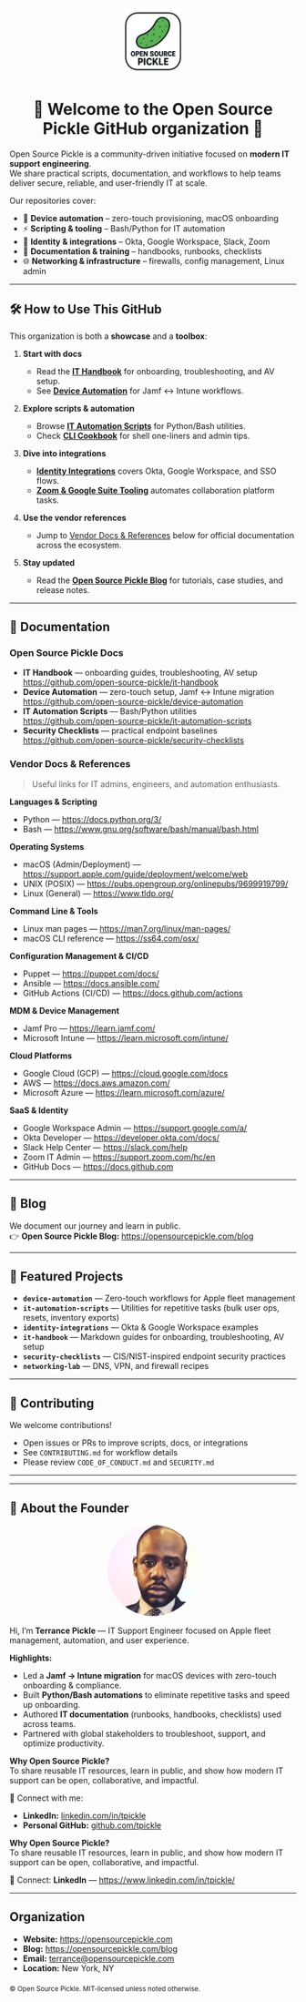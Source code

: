 <p align="center">
  <img src="https://raw.githubusercontent.com/open-source-pickle/.github/main/profile/osp-logo-min.png" alt="Open Source Pickle logo" height="120">
</p>

<h1 align="center">👋 Welcome to the Open Source Pickle GitHub organization 👋</h1>

Open Source Pickle is a community-driven initiative focused on **modern IT support engineering**.  
We share practical scripts, documentation, and workflows to help teams deliver secure, reliable, and user-friendly IT at scale.

Our repositories cover:
- 🚀 **Device automation** – zero-touch provisioning, macOS onboarding
- ⚡ **Scripting & tooling** – Bash/Python for IT automation
- 🔐 **Identity & integrations** – Okta, Google Workspace, Slack, Zoom
- 📝 **Documentation & training** – handbooks, runbooks, checklists
- 🌐 **Networking & infrastructure** – firewalls, config management, Linux admin

---

## 🛠 How to Use This GitHub

This organization is both a **showcase** and a **toolbox**:

1) **Start with docs**
   - Read the **[IT Handbook](https://github.com/open-source-pickle/it-handbook)** for onboarding, troubleshooting, and AV setup.
   - See **[Device Automation](https://github.com/open-source-pickle/device-automation)** for Jamf ↔ Intune workflows.

2) **Explore scripts & automation**
   - Browse **[IT Automation Scripts](https://github.com/open-source-pickle/it-automation-scripts)** for Python/Bash utilities.
   - Check **[CLI Cookbook](https://github.com/open-source-pickle/cli-cookbook)** for shell one-liners and admin tips.

3) **Dive into integrations**
   - **[Identity Integrations](https://github.com/open-source-pickle/identity-integrations)** covers Okta, Google Workspace, and SSO flows.
   - **[Zoom & Google Suite Tooling](https://github.com/open-source-pickle/zoom-google-suite-tooling)** automates collaboration platform tasks.

4) **Use the vendor references**  
   - Jump to [Vendor Docs & References](https://github.com/Open-Source-Pickle/.github/blob/main/profile/README.md#vendor-docs--references) below for official documentation across the ecosystem.

5) **Stay updated**
   - Read the **[Open Source Pickle Blog](https://opensourcepickle.com/blog)** for tutorials, case studies, and release notes.

---

## 📖 Documentation

### Open Source Pickle Docs
- **IT Handbook** — onboarding guides, troubleshooting, AV setup  
  https://github.com/open-source-pickle/it-handbook
- **Device Automation** — zero-touch setup, Jamf ↔ Intune migration  
  https://github.com/open-source-pickle/device-automation
- **IT Automation Scripts** — Bash/Python utilities  
  https://github.com/open-source-pickle/it-automation-scripts
- **Security Checklists** — practical endpoint baselines  
  https://github.com/open-source-pickle/security-checklists

### Vendor Docs & References  
> Useful links for IT admins, engineers, and automation enthusiasts.

**Languages & Scripting**
- Python — https://docs.python.org/3/  
- Bash — https://www.gnu.org/software/bash/manual/bash.html

**Operating Systems**
- macOS (Admin/Deployment) — https://support.apple.com/guide/deployment/welcome/web  
- UNIX (POSIX) — https://pubs.opengroup.org/onlinepubs/9699919799/  
- Linux (General) — https://www.tldp.org/

**Command Line & Tools**
- Linux man pages — https://man7.org/linux/man-pages/  
- macOS CLI reference — https://ss64.com/osx/

**Configuration Management & CI/CD**
- Puppet — https://puppet.com/docs/  
- Ansible — https://docs.ansible.com/  
- GitHub Actions (CI/CD) — https://docs.github.com/actions

**MDM & Device Management**
- Jamf Pro — https://learn.jamf.com/  
- Microsoft Intune — https://learn.microsoft.com/intune/

**Cloud Platforms**
- Google Cloud (GCP) — https://cloud.google.com/docs  
- AWS — https://docs.aws.amazon.com/  
- Microsoft Azure — https://learn.microsoft.com/azure/

**SaaS & Identity**
- Google Workspace Admin — https://support.google.com/a/  
- Okta Developer — https://developer.okta.com/docs/  
- Slack Help Center — https://slack.com/help  
- Zoom IT Admin — https://support.zoom.com/hc/en  
- GitHub Docs — https://docs.github.com

---

## 📝 Blog

We document our journey and learn in public.  
👉 **Open Source Pickle Blog:** https://opensourcepickle.com/blog

---

## 🧩 Featured Projects

- **`device-automation`** — Zero-touch workflows for Apple fleet management  
- **`it-automation-scripts`** — Utilities for repetitive tasks (bulk user ops, resets, inventory exports)  
- **`identity-integrations`** — Okta & Google Workspace examples  
- **`it-handbook`** — Markdown guides for onboarding, troubleshooting, AV setup  
- **`security-checklists`** — CIS/NIST-inspired endpoint security practices  
- **`networking-lab`** — DNS, VPN, and firewall recipes

---

## 🌈 Contributing

We welcome contributions!
- Open issues or PRs to improve scripts, docs, or integrations
- See `CONTRIBUTING.md` for workflow details
- Please review `CODE_OF_CONDUCT.md` and `SECURITY.md`

---

---

## 👤 About the Founder

<p align="center">
  <!-- Replace the link below with the actual uploaded path to your photo in the repo -->
  <img src="https://raw.githubusercontent.com/open-source-pickle/.github/main/profile/terrance-min.jpg" alt="Terrance Pickle" height="160" style="border-radius:50%">
</p>

Hi, I’m **Terrance Pickle** — IT Support Engineer focused on Apple fleet management, automation, and user experience.

**Highlights:**  
- Led a **Jamf → Intune migration** for macOS devices with zero-touch onboarding & compliance.  
- Built **Python/Bash automations** to eliminate repetitive tasks and speed up onboarding.  
- Authored **IT documentation** (runbooks, handbooks, checklists) used across teams.  
- Partnered with global stakeholders to troubleshoot, support, and optimize productivity.  

**Why Open Source Pickle?**  
To share reusable IT resources, learn in public, and show how modern IT support can be open, collaborative, and impactful.  

📎 Connect with me:  
- **LinkedIn:** [linkedin.com/in/tpickle](https://www.linkedin.com/in/tpickle/)  
- **Personal GitHub:** [github.com/tpickle](https://github.com/tpickle)  


**Why Open Source Pickle?**  
To share reusable IT resources, learn in public, and show how modern IT support can be open, collaborative, and impactful.

🔗 Connect: **LinkedIn** — https://www.linkedin.com/in/tpickle/

---

## Organization

- **Website:** https://opensourcepickle.com  
- **Blog:** https://opensourcepickle.com/blog  
- **Email:** terrance@opensourcepickle.com  
- **Location:** New York, NY

<sub>© Open Source Pickle. MIT-licensed unless noted otherwise.</sub>
